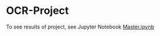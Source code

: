 # OCR-Project

To see results of project, see Jupyter Notebook [Master.ipynb](https://github.com/kentotwentytwo/OCR-Project/blob/main/Master.ipynb)
